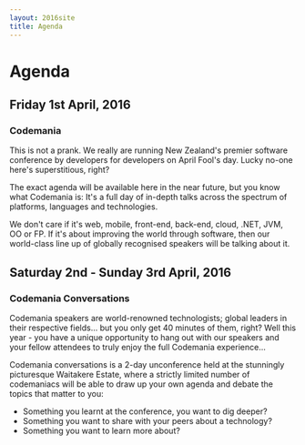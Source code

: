 ```yaml
---
layout: 2016site
title: Agenda
---
```


# Agenda


## Friday 1st April, 2016

### Codemania

This is not a prank. We really are running New Zealand's premier software conference by developers for developers on April Fool's day. Lucky no-one here's superstitious, right?

The exact agenda will be available here in the near future, but you know what Codemania is: It's a full day of in-depth talks across the spectrum of platforms, languages and technologies.

We don't care if it's web, mobile, front-end, back-end, cloud, .NET, JVM, OO or FP. If it's about improving the world through software, then our world-class line up of globally recognised speakers will be talking about it.


## Saturday 2nd - Sunday 3rd April, 2016

### Codemania Conversations

Codemania speakers are world-renowned technologists; global leaders in their respective fields... but you only get 40 minutes of them, right? Well this year - you have a unique opportunity to hang out with our speakers and your fellow attendees to truly enjoy the full Codemania experience...

Codemania conversations is a 2-day unconference held at the stunningly picturesque Waitakere Estate, where a strictly limited number of codemaniacs will be able to draw up your own agenda and debate the topics that matter to you:

- Something you learnt at the conference, you want to dig deeper?
- Something you want to share with your peers about a technology?
- Something you want to learn more about?

